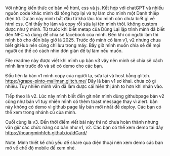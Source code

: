 Với những kiến thức cơ bản về html, css và js. Kết hợp với chatGPT và nhiều nguồn code khác mình đã tổng hợp lại và tự làm cho mình một Danh thiếp điện tử.
Dự án này mình bắt đầu từ khá lâu. lúc mình còn chưa biết gì về html css. Chỉ thấy họ làm và copy rồi sửa lại tên mình thôi. không custom được như ý mình.
Từ truóc khi biết metap của Dũng Lại lập trình mình đã biết đến NFC và dùng để chia sẻ facebook của mình. Đến khi có người làm thì mình bỏ cho đến bây giờ là 2025. 
Trước đó mình có làm v1, v2 nhưng chưa biết gitHub nên cũng chỉ lưu trong máy. Bấy giờ mình muốn chia sẻ để mọi người có thể có cách nhìn đơn giản để tự làm nếu muốn.

File readme này được viết khi mình up bản v3 vậy nên mình sẽ chia sẽ cách mình làm trước đó và sẽ có demo cho các bạn.

Đầu tiên là bản v1 mình copy của người ta, sửa lại và host bằng glitch.
https://grape-pinto-mailman.glitch.me/
Đây là bản v1 sơ khai. chưa có gì nhiều. Tuy nhiên mình vẫn đã làm được cái hiển thị ảnh to hơn khi nhấn vào.

Tiếp theo là v2. Lúc này mình biết đến git nên mình dùng githubpage bản v2 cũng như bản v1 tuy nhiên mình có thêm toast message thay vì alert.
bản này không có demo vì github page lấy bản mới nhất để deploy. Các bạn có thể xem trong nhánh cũ của mình.

Cuối cùng là v3. Đến thời điểm viết bài này thì nó chưa hoàn thành nhưng vẫn giữ các chức năng cơ bản như v1, v2. 
Các bạn có thể xem demo tại đây
https://hoangminhfcb.github.io/idCard/

Note: Mình thiết kế chủ yếu để share qua điện thoại nên xem demo các bạn mở về chế độ mobile để xem nhé.

